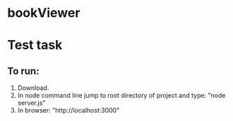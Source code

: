 # bookViewer
<h1>Test task </h1>

<h2>To run:</h2>
<ol>
<li>Download.</li>
<li>In node command line jump to root directory of project and type: "node server.js"</li>
<li>In browser: "http://localhost:3000"</li>
</ol>
